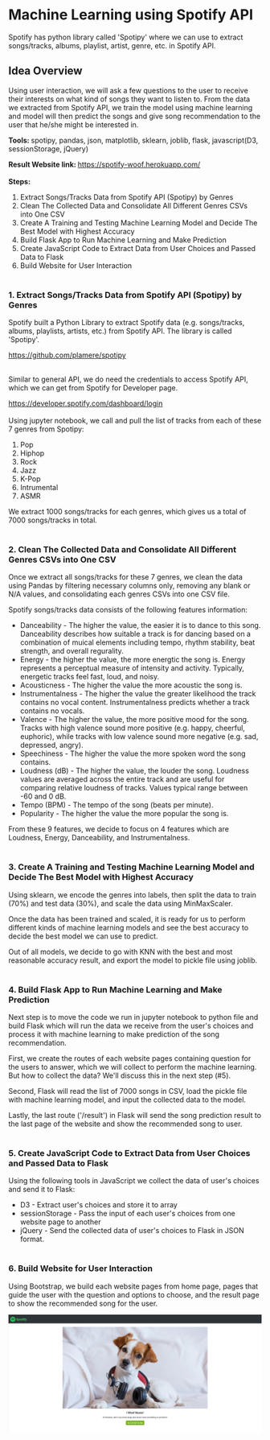 # Machine Learning using Spotify API

Spotify has python library called 'Spotipy' where we can use to extract songs/tracks, albums, playlist, artist, genre, etc. in Spotify API.
<br>

## Idea Overview

Using user interaction, we will ask a few questions to the user to receive their interests on what kind of songs they want to listen to. From the data we extracted from Spotify API, we train the model using machine learning and model will then predict the songs and give song recommendation to the user that he/she might be interested in.

<b>Tools: </b> spotipy, pandas, json, matplotlib, sklearn, joblib, flask, javascript(D3, sessionStorage, jQuery)

<b>Result Website link: </b> https://spotify-woof.herokuapp.com/
<br><br>
<b> Steps: </b>
1. Extract Songs/Tracks Data from Spotify API (Spotipy) by Genres
2. Clean The Collected Data and Consolidate All Different Genres CSVs into One CSV
3. Create A Training and Testing Machine Learning Model and Decide The Best Model with Highest Accuracy
4. Build Flask App to Run Machine Learning and Make Prediction
5. Create JavaScript Code to Extract Data from User Choices and Passed Data to Flask
6. Build Website for User Interaction
<br><br>

### 1. Extract Songs/Tracks Data from Spotify API (Spotipy) by Genres

Spotify built a Python Library to extract Spotify data (e.g. songs/tracks, albums, playlists, artists, etc.) from Spotify API. The library is called 'Spotipy'. 

https://github.com/plamere/spotipy
<br><br>

Similar to general API, we do need the credentials to access Spotify API, which we can get from Spotify for Developer page.

https://developer.spotify.com/dashboard/login
<br><br>
Using jupyter notebook, we call and pull the list of tracks from each of these 7 genres from Spotipy:
1. Pop
2. Hiphop
3. Rock
4. Jazz
5. K-Pop
6. Intrumental
7. ASMR

We extract 1000 songs/tracks for each genres, which gives us a total of 7000 songs/tracks in total.
<br><br>
### 2. Clean The Collected Data and Consolidate All Different Genres CSVs into One CSV

Once we extract all songs/tracks for these 7 genres, we clean the data using Pandas by filtering necessary columns only, removing any blank or N/A values, and consolidating each genres CSVs into one CSV file.

Spotify songs/tracks data consists of the following features information:
- Danceability - The higher the value, the easier it is to dance to this song. Danceability describes how suitable a track is for dancing based on a combination of muical elements including tempo, rhythm stability, beat strength, and overall regurality.
- Energy - the higher the value, the more energtic the song is. Energy represents a perceptual measure of intensity and activity. Typically, energetic tracks feel fast, loud, and noisy.
- Acousticness - The higher the value the more acoustic the song is.
- Instrumentalness - The higher the value the greater likelihood the track contains no vocal content. Instrumentalness predicts whether a track contains no vocals.
- Valence - The higher the value, the more positive mood for the song. Tracks with high valence sound more positive (e.g. happy, cheerful, euphoric), while tracks with low valence sound more negative (e.g. sad, depressed, angry).
- Speechiness - The higher the value the more spoken word the song contains.
- Loudness (dB) - The higher the value, the louder the song. Loudness values are averaged across the entire track and are useful for comparing relative loudness of tracks. Values typical range between -60 and 0 dB.
- Tempo (BPM) - The tempo of the song (beats per minute).
- Popularity - The higher the value the more popular the song is.

From these 9 features, we decide to focus on 4 features which are Loudness, Energy, Danceability, and Instrumentalness.
<br><br>
### 3. Create A Training and Testing Machine Learning Model and Decide The Best Model with Highest Accuracy

Using sklearn, we encode the genres into labels, then split the data to train (70%) and test data (30%), and scale the data using MinMaxScaler. 

Once the data has been trained and scaled, it is ready for us to perform different kinds of machine learning models and see the best accuracy to decide the best model we can use to predict.

Out of all models, we decide to go with KNN with the best and most reasonable accuracy result, and export the model to pickle file using joblib.
<br><br>
### 4. Build Flask App to Run Machine Learning and Make Prediction

Next step is to move the code we run in jupyter notebook to python file and build Flask which will run the data we receive from the user's choices and process it with machine learning to make prediction of the song recommendation.

First, we create the routes of each website pages containing question for the users to answer, which we will collect to perform the machine learning. But how to collect the data? We'll discuss this in the next step (#5).

Second, Flask will read the list of 7000 songs in CSV, load the pickle file with machine learning model, and input the collected data to the model.

Lastly, the last route ('/result') in Flask will send the song prediction result to the last page of the website and show the recommended song to user.
<br><br>
### 5. Create JavaScript Code to Extract Data from User Choices and Passed Data to Flask

Using the following tools in JavaScript we collect the data of user's choices and send it to Flask:
- D3 - Extract user's choices and store it to array
- sessionStorage - Pass the input of each user's choices from one website page to another
- jQuery - Send the collected data of user's choices to Flask in JSON format.
<br><br>
### 6. Build Website for User Interaction

Using Bootstrap, we build each website pages from home page, pages that guide the user with the question and options to choose, and the result page to show the recommended song for the user.

![SpotifyWoof_Homepage](screenshots/spotify_website_homepage.png)




